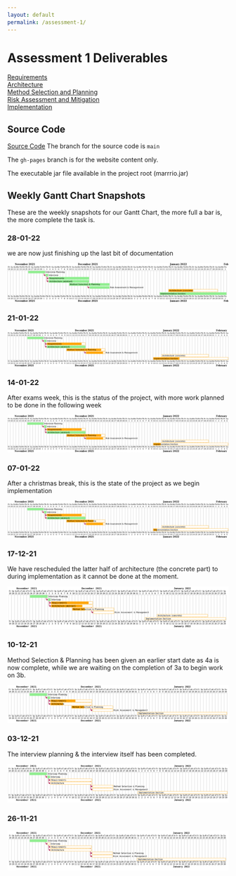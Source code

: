 ```yaml
---
layout: default
permalink: /assessment-1/
---
```


# Assessment 1 Deliverables

[Requirements](https://docs.google.com/document/d/16hXBnRuOlp4zqzA_zcK_SkmF7OMyZRhz/edit?usp=sharing&ouid=107585809267410659192&rtpof=true&sd=true) <br />
[Architecture](https://docs.google.com/document/d/1Yt__Iu14Ei12IdPuHcW8BoP418ln_Qt2/edit?usp=sharing&ouid=107585809267410659192&rtpof=true&sd=true) <br />
[Method Selection and Planning](https://docs.google.com/document/d/1Xg1J5U-O0h1inFRUL0edg_LQhS0DzXV3/edit?usp=sharing&ouid=107585809267410659192&rtpof=true&sd=true) <br />
[Risk Assessment and Mitigation](https://docs.google.com/document/d/1adJiW-fGzJwBOhGwXZ2cfmaXYlsTvrBN/edit?usp=sharing&ouid=107585809267410659192&rtpof=true&sd=true) <br />
[Implementation](https://docs.google.com/document/d/1y35sVkcfk1I6XzZC7WTWX4UHDB-uUPiA/edit?usp=sharing&ouid=107585809267410659192&rtpof=true&sd=true)

## Source Code

[Source Code](https://github.com/AnnabethS/ENG1-Project)
The branch for the source code is `main`

The `gh-pages` branch is for the website content only.

The executable jar file available in the project root (marrrio.jar)

## Weekly Gantt Chart Snapshots

These are the weekly snapshots for our Gantt Chart, the more full a bar is, the more complete the task is.

### 28-01-22

we are now just finishing up the last bit of documentation

![gantt chart for 28-01-22](/img/snapshots/28-01-22.png)

### 21-01-22

![gantt chart for 21-01-22](/img/snapshots/21-01-22.png)

### 14-01-22

After exams week, this is the status of the project, with more work planned to be done in the following week

![gantt chart for 14-01-22](/img/snapshots/14-01-22.png)

### 07-01-22

After a christmas break, this is the state of the project as we begin implementation

![gantt chart for 07-01-22](/img/snapshots/07-01-22.png)

### 17-12-21

We have rescheduled the latter half of architecture (the concrete part) to 
during implementation as it cannot be done at the moment.

![gantt chart for 17-12-21](/img/snapshots/17-12-21.png)

### 10-12-21
Method Selection & Planning has been given an earlier start date as 4a is now complete, while we are waiting on the completion of 3a to begin work on 3b.

![gantt chart for 10-12-21](/img/snapshots/10-12-21.png)

### 03-12-21
The interview planning & the interview itself has been completed.

![gantt chart for 03-12-21](/img/snapshots/03-12-21.png)

### 26-11-21

![gantt chart for 26-11-21](/img/snapshots/26-11-21.png)

